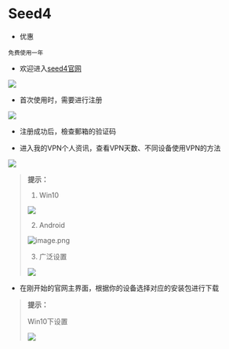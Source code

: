 # Seed4

* 优惠

`免费使用一年`

* 欢迎进入[seed4官网](https://seed4.me/)

![](https://upload-images.jianshu.io/upload_images/14414020-4b6fe5a3f4fd2dd3.png?imageMogr2/auto-orient/strip%7CimageView2/2/w/1240)


* 首次使用时，需要进行注册

![](https://upload-images.jianshu.io/upload_images/14414020-dc14a96cfd1104c2.png?imageMogr2/auto-orient/strip%7CimageView2/2/w/1240)


* 注册成功后，檢查郵箱的验证码

* 进入我的VPN个人资讯，查看VPN天数、不同设备使用VPN的方法

![](https://upload-images.jianshu.io/upload_images/14414020-eaf2d669a2dde2a8.png?imageMogr2/auto-orient/strip%7CimageView2/2/w/1240)

>**提示：**
>
>1. Win10 
>
>![](https://upload-images.jianshu.io/upload_images/14414020-dabccd80da102d6b.png?imageMogr2/auto-orient/strip%7CimageView2/2/w/1240)
>
>2. Android
>
>![image.png](https://upload-images.jianshu.io/upload_images/14414020-8ca903bd5a55393e.png?imageMogr2/auto-orient/strip%7CimageView2/2/w/1240)
>
>3. 广泛设置
>
>![](https://upload-images.jianshu.io/upload_images/14414020-311d15d5bd87428e.png?imageMogr2/auto-orient/strip%7CimageView2/2/w/1240)

* 在刚开始的官网主界面，根据你的设备选择对应的安装包进行下载

>**提示：**
>
>Win10下设置
>
>![](https://upload-images.jianshu.io/upload_images/14414020-a41bde36c858ffd5.png?imageMogr2/auto-orient/strip%7CimageView2/2/w/1240)